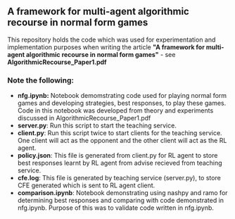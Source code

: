 <h2>A framework for multi-agent algorithmic recourse in normal form games</h2>
<p>This repository holds the code which was used for experimentation and implementation purposes when writing the article <b>"A framework for multi-agent algorithmic recourse in normal form games"</b> - see <b>AlgorithmicRecourse_Paper1.pdf</b></p>
<h3>Note the following:</h3>
<ul>
  <li><b>nfg.ipynb:</b> Notebook demomstrating code used for playing normal form games and developing strategies, best responses, to play these games. Code in this notebook was developed from theory and experiments discussed in AlgorithmicRecourse_Paper1.pdf</li>
  <li><b>server.py</b>: Run this script to start the teaching service.</li>
  <li><b>client.py</b>: Run this script twice to start clients for the teaching service. One client will act as the opponent and the other client will act as the RL agent.</li>
  <li><b>policy.json</b>: This file is generated from client.py for RL agent to store best responses learnt by RL agent from advise recieved from teaching service.</li>
  <li><b>cfe.log</b>: This file is generated by teaching service (server.py), to store CFE generated which is sent to RL agent client.</li>
  <li><b>comparison.ipynb</b>: Notebook demonstrating using nashpy and ramo for determining best responses and comparing with code demonstrated in nfg.ipynb. Purpose of this was to validate code written in nfg.ipynb.</li>
</ul>
